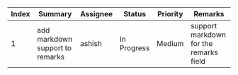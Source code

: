| Index | Summary | Assignee | Status | Priority | Remarks |
| --- | --- | --- | --- | --- | --- |
| 1 | add markdown support to remarks | ashish | In Progress | Medium | support markdown for the remarks field |
